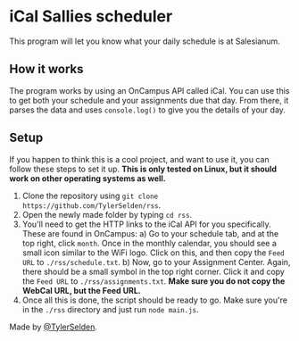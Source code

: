 # iCal Sallies scheduler

This program will let you know what your daily schedule is at Salesianum.


## How it works

The program works by using an OnCampus API called iCal. You can use this to get both your schedule and your assignments due that day. From there, it parses the data and uses `console.log()` to give you the details of your day.

## Setup

If you happen to think this is a cool project, and want to use it, you can follow these steps to set it up. **This is only tested on Linux, but it should work on other operating systems as well.**

1) Clone the repository using `git clone https://github.com/TylerSelden/rss`.
2) Open the newly made folder by typing `cd rss`.
3) You'll need to get the HTTP links to the iCal API for you specifically. These are found in OnCampus:
a) Go to your schedule tab, and at the top right, click `month`. Once in the monthly calendar, you should see a small icon similar to the WiFi logo. Click on this, and then copy the `Feed URL` to `./rss/schedule.txt`.
b) Now, go to your Assignment Center. Again, there should be a small symbol in the top right corner. Click it and copy the `Feed URL` to `./rss/assignments.txt`. **Make sure you do not copy the WebCal URL, but the Feed URL.**
4) Once all this is done, the script should be ready to go. Make sure you're in the `./rss` directory and just run `node main.js`.

Made by [@TylerSelden](https://github.com/TylerSelden).